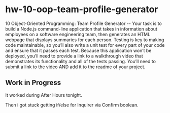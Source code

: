 # hw-10-oop-team-profile-generator

10 Object-Oriented Programming: Team Profile Generator -- Your task is to build a Node.js command-line application that takes in information about employees on a software engineering team, then generates an HTML webpage that displays summaries for each person. Testing is key to making code maintainable, so you’ll also write a unit test for every part of your code and ensure that it passes each test. Because this application won’t be deployed, you’ll need to provide a link to a walkthrough video that demonstrates its functionality and all of the tests passing. You’ll need to submit a link to the video AND add it to the readme of your project.

## Work in Progress

It worked during After Hours tonight.

Then i got stuck getting if/else for Inquirer via Confirm boolean.
